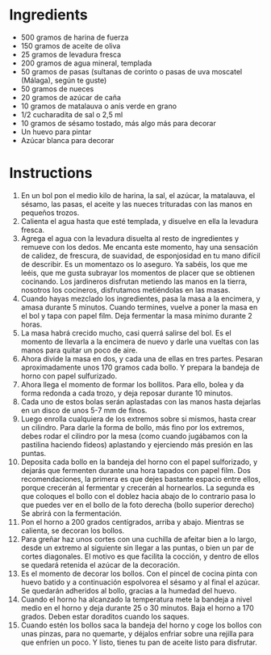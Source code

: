 # Ingredients

- 500 gramos de harina de fuerza
- 150 gramos de aceite de oliva
- 25 gramos de levadura fresca
- 200 gramos de agua mineral, templada
- 50 gramos de pasas (sultanas de corinto o pasas de uva moscatel (Málaga), según te guste)
- 50 gramos de nueces
- 20 gramos de azúcar de caña
- 10 gramos de matalauva o anís verde en grano
- 1/2 cucharadita de sal o 2,5 ml
- 10 gramos de sésamo tostado, más algo más para decorar
- Un huevo para pintar
- Azúcar blanca para decorar

# Instructions

1. En un bol pon el medio kilo de harina, la sal, el azúcar, la matalauva, el sésamo, las pasas, el aceite y las nueces trituradas con las manos en pequeños trozos.
2. Calienta el agua hasta que esté templada, y disuelve en ella la levadura fresca.
3. Agrega el agua con la levadura disuelta al resto de ingredientes y remueve con los dedos. Me encanta este momento, hay una sensación de calidez, de frescura, de suavidad, de esponjosidad en tu mano difícil de describir. Es un momentazo os lo aseguro. Ya sabéis, los que me leéis, que me gusta subrayar los momentos de placer que se obtienen cocinando. Los jardineros disfrutan metiendo las manos en la tierra, nosotros los cocineros, disfrutamos metiéndolas  en las masas.
4. Cuando hayas mezclado los ingredientes, pasa la masa a la encimera, y amasa durante 5 minutos. Cuando termines, vuelve a poner la masa en el bol y tapa con papel film. Deja fermentar la masa mínimo durante 2 horas.
5. La masa habrá crecido mucho, casi querrá salirse del bol. Es el momento de llevarla a la encimera de nuevo y darle una vueltas con las manos para quitar un poco de aire.
6. Ahora divide la masa en dos, y cada una de ellas en tres partes. Pesaran aproximadamente unos 170 gramos cada bollo. Y prepara la bandeja de horno con papel sulfurizado.
7. Ahora llega el momento de formar los bollitos. Para ello, bolea y  da forma redonda a cada trozo, y deja reposar durante 10 minutos.
8. Cada uno de estos bolas serán aplastadas con las manos  hasta dejarlas en un disco de unos 5-7 mm de finos.
9. Luego enrolla cualquiera de los extremos sobre si mismos, hasta crear un cilindro. Para darle la forma de bollo, más fino por los extremos, debes rodar el cilindro por la mesa (como cuando jugábamos con la pastilina haciendo fideos) aplastando y ejerciendo más presión en las puntas.
10. Deposita cada bollo en la bandeja del horno con el papel sulforizado, y dejarás que fermenten durante una hora tapados con papel film. Dos recomendaciones, la primera es que dejes bastante espacio entre ellos, porque crecerán al fermentar y crecerán al hornearlos. La segunda es que coloques el bollo con el doblez hacia abajo de lo contrario pasa lo que puedes ver en el bollo de la foto derecha (bollo superior derecho) Se abrirá con la fermentación.
11. Pon el horno a 200 grados centígrados, arriba y abajo. Mientras se calienta, se decoran los bollos.
12. Para greñar haz unos cortes con una cuchilla de afeitar bien a lo largo, desde un extremo al siguiente sin llegar a las puntas, o bien un par de cortes diagonales. El motivo es que facilita la cocción, y dentro de ellos se quedará retenida el azúcar de la decoración.
13. Es el momento de decorar los bollos. Con el pincel de cocina pinta con huevo batido y a continuación espolvorea el sésamo y al final el azúcar. Se quedarán adheridos al bollo, gracias a la humedad del huevo.
14. Cuando el horno ha alcanzado la temperatura mete la bandeja a nivel medio en el horno y deja durante 25 o 30 minutos. Baja el horno a 170 grados. Deben estar doraditos cuando los saques.
15. Cuando estén los bollos saca la bandeja del horno y coge los bollos con unas pinzas, para no quemarte, y déjalos enfriar sobre una rejilla para que enfríen un poco. Y listo, tienes tu pan de aceite listo para disfrutar. 
